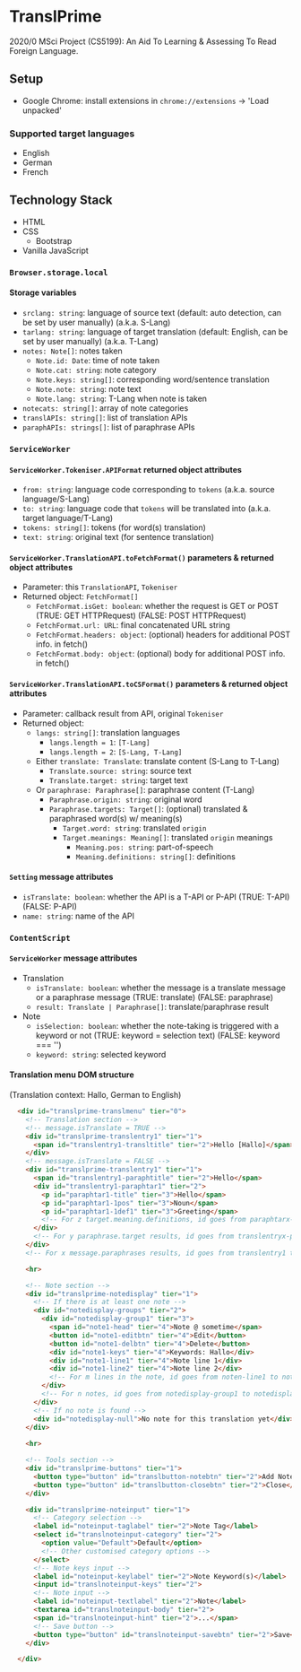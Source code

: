 # TranslPrime

2020/0 MSci Project (CS5199): An Aid To Learning & Assessing To Read Foreign Language.

## Setup

- Google Chrome: install extensions in `chrome://extensions` -> 'Load unpacked'

### Supported target languages

- English
- German
- French

## Technology Stack

- HTML
- CSS
  - Bootstrap
- Vanilla JavaScript

### `Browser.storage.local`

#### Storage variables

- `srclang: string`: language of source text (default: auto detection, can be set by user manually) (a.k.a. S-Lang)
- `tarlang: string`: language of target translation (default: English, can be set by user manually) (a.k.a. T-Lang)
- `notes: Note[]`: notes taken
  - `Note.id: Date`: time of note taken
  - `Note.cat: string`: note category
  - `Note.keys: string[]`: corresponding word/sentence translation
  - `Note.note: string`: note text
  - `Note.lang: string`: T-Lang when note is taken
- `notecats: string[]`: array of note categories
- `translAPIs: string[]`: list of translation APIs
- `paraphAPIs: strings[]`: list of paraphrase APIs

### `ServiceWorker`

#### `ServiceWorker.Tokeniser.APIFormat` returned object attributes

- `from: string`: language code corresponding to `tokens` (a.k.a. source language/S-Lang)
- `to: string`: language code that `tokens` will be translated into (a.k.a. target language/T-Lang)
- `tokens: string[]`: tokens (for word(s) translation)
- `text: string`: original text (for sentence translation)

#### `ServiceWorker.TranslationAPI.toFetchFormat()` parameters & returned object attributes

- Parameter: this `TranslationAPI`, `Tokeniser`
- Returned object: `FetchFormat[]`
  - `FetchFormat.isGet: boolean`: whether the request is GET or POST (TRUE: GET HTTPRequest) (FALSE: POST HTTPRequest)
  - `FetchFormat.url: URL`: final concatenated URL string
  - `FetchFormat.headers: object`: (optional) headers for additional POST info. in fetch()
  - `FetchFormat.body: object`: (optional) body for additional POST info. in fetch()

#### `ServiceWorker.TranslationAPI.toCSFormat()` parameters & returned object attributes

- Parameter: callback result from API, original `Tokeniser`
- Returned object:
  - `langs: string[]`: translation languages
    - `langs.length = 1`: `[T-Lang]`
    - `langs.length = 2`: `[S-Lang, T-Lang]`
  - Either `translate: Translate`: translate content (S-Lang to T-Lang)
    - `Translate.source: string`: source text
    - `Translate.target: string`: target text
  - Or `paraphrase: Paraphrase[]`: paraphrase content (T-Lang)
    - `Paraphrase.origin: string`: original word
    - `Paraphrase.targets: Target[]`: (optional) translated & paraphrased word(s) w/ meaning(s)
      - `Target.word: string`: translated `origin`
      - `Target.meanings: Meaning[]`: translated `origin` meanings
        - `Meaning.pos: string`: part-of-speech
        - `Meaning.definitions: string[]`: definitions

#### `Setting` message attributes

- `isTranslate: boolean`: whether the API is a T-API or P-API (TRUE: T-API) (FALSE: P-API)
- `name: string`: name of the API

### `ContentScript`

#### `ServiceWorker` message attributes

- Translation
  - `isTranslate: boolean`: whether the message is a translate message or a paraphrase message (TRUE: translate) (FALSE: paraphrase)
  - `result: Translate | Paraphrase[]`: translate/paraphrase result
- Note
  - `isSelection: boolean`: whether the note-taking is triggered with a keyword or not (TRUE: keyword = selection text) (FALSE: keyword === '')
  - `keyword: string`: selected keyword

#### Translation menu DOM structure

(Translation context: Hallo, German to English)

```HTML
  <div id="translprime-translmenu" tier="0">
    <!-- Translation section -->
    <!-- message.isTranslate = TRUE -->
    <div id="translprime-translentry1" tier="1">
      <span id="translentry1-transltitle" tier="2">Hello [Hallo]</span>
    </div>
    <!-- message.isTranslate = FALSE -->
    <div id="translprime-translentry1" tier="1">
      <span id="translentry1-paraphtitle" tier="2">Hello</span>
      <div id="translentry1-paraphtar1" tier="2">
        <p id="paraphtar1-title" tier="3">Hello</span>
        <p id="paraphtar1-1pos" tier="3">Noun</span>
        <p id="paraphtar1-1def1" tier="3">Greeting</span>
        <!-- For z target.meaning.definitions, id goes from paraphtarx-ydef1 to paraphtarx-ydefz (maximum: ServiceWorker.PARAPHRASE_AMOUNT) -->
      </div>
      <!-- For y paraphrase.target results, id goes from translentryx-paraphtar1 to translentryx-paraphtary -->
    </div>
    <!-- For x message.paraphrases results, id goes from translentry1 to translentryx -->

    <hr>

    <!-- Note section -->
    <div id="translprime-notedisplay" tier="1">
      <!-- If there is at least one note -->
      <div id="notedisplay-groups" tier="2">
        <div id="notedisplay-group1" tier="3">
          <span id="note1-head" tier="4">Note @ sometime</span>
          <button id="note1-editbtn" tier="4">Edit</button>
          <button id="note1-delbtn" tier="4">Delete</button>
          <div id="note1-keys" tier="4">Keywords: Hallo</div>
          <div id="note1-line1" tier="4">Note line 1</div>
          <div id="note1-line2" tier="4">Note line 2</div>
          <!-- For m lines in the note, id goes from noten-line1 to noten-linem -->
        </div>
        <!-- For n notes, id goes from notedisplay-group1 to notedisplay-groupn -->
      </div>
      <!-- If no note is found -->
      <div id="notedisplay-null">No note for this translation yet</div>
    </div>
    
    <hr>

    <!-- Tools section -->
    <div id="translprime-buttons" tier="1">
      <button type="button" id="translbutton-notebtn" tier="2">Add Note</button>
      <button type="button" id="translbutton-closebtn" tier="2">Close</button>
    </div>

    <div id="translprime-noteinput" tier="1">
      <!-- Category selection -->
      <label id="noteinput-taglabel" tier="2">Note Tag</label>
      <select id="translnoteinput-category" tier="2">
        <option value="Default">Default</option>
        <!-- Other customised category options -->
      </select>
      <!-- Note keys input -->
      <label id="noteinput-keylabel" tier="2">Note Keyword(s)</label>
      <input id="translnoteinput-keys" tier="2">
      <!-- Note input -->
      <label id="noteinput-textlabel" tier="2">Note</label>
      <textarea id="translnoteinput-body" tier="2">
      <span id="translnoteinput-hint" tier="2">...</span>
      <!-- Save button -->
      <button type="button" id="translnoteinput-savebtn" tier="2">Save</button>
    </div>

  </div>
```
